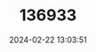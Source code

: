 ---
title: "136933"
category: "Cercocebus atys"
draft: false
date: 2024-02-22 13:03:51
languages:
  English: ["spectacled mangabey", "Sooty Mangabey"]
  French: ["Mangabey fulgineaux"]
  Spanish; Castilian: ["Mangabey gris"]
  German: ["Rußmangabe"]
---